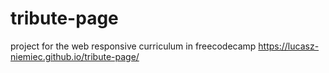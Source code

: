 # tribute-page

project for the web responsive curriculum in freecodecamp
https://lucasz-niemiec.github.io/tribute-page/
